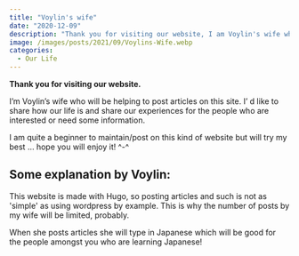 ```yaml
---
title: "Voylin's wife"
date: "2020-12-09"
description: "Thank you for visiting our website, I am Voylin's wife who will be posting every now and then in Japanese."
image: /images/posts/2021/09/Voylins-Wife.webp
categories:
  - Our Life
---
```


**Thank you for visiting our website.**

I’m Voylin’s wife who will be helping to post articles on this site. I’ d like to share how our life is and share our experiences for the people who are interested or need some information.

I am quite a beginner to maintain/post on this kind of website but will try my best … hope you will enjoy it! ^-^

## Some explanation by Voylin:

This website is made with Hugo, so posting articles and such is not as 'simple' as using wordpress by example. This is why the number of posts by my wife will be limited, probably.

When she posts articles she will type in Japanese which will be good for the people amongst you who are learning Japanese!

